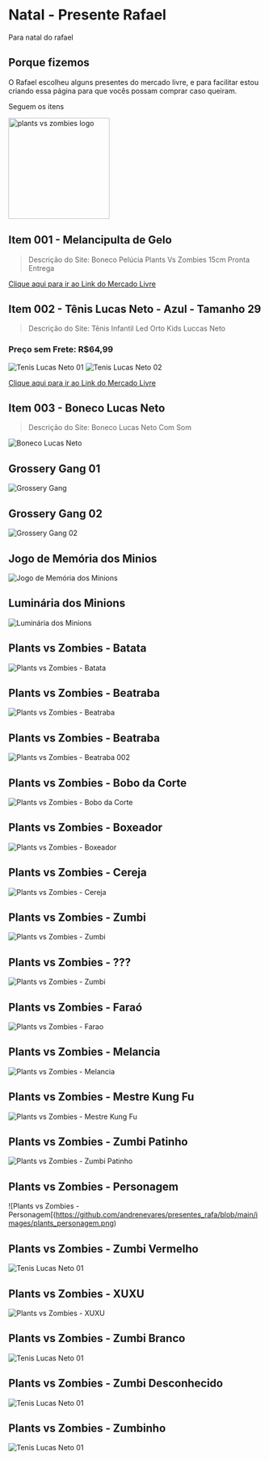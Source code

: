 # Natal - Presente Rafael
Para natal do rafael

## Porque fizemos
O Rafael escolheu alguns presentes do mercado livre, e para facilitar estou criando essa página para que vocês possam comprar caso queiram.

Seguem os itens

<img src="https://i.redd.it/06zsfnazvmb51.png" alt="plants vs zombies logo" width="200"/>


## Item 001 - Melancipulta de Gelo
> Descrição do Site: Boneco Pelúcia Plants Vs Zombies 15cm Pronta Entrega

[Clique aqui para ir ao Link do Mercado Livre](https://produto.mercadolivre.com.br/MLB-1160113468-boneco-pelucia-plants-vs-zombies-15cm-pronta-entrega-_JM)



## Item 002 - Tênis Lucas Neto - Azul - Tamanho 29
> Descrição do Site: Tênis Infantil Led Orto Kids Luccas Neto

### Preço sem Frete: R$64,99

![Tenis Lucas Neto 01](https://github.com/andrenevares/presentes_rafa/blob/main/images/tenis_azul_lucas.png)
![Tenis Lucas Neto 02](https://github.com/andrenevares/presentes_rafa/blob/main/images/tenis_azul_lucas_02.png)

[Clique aqui para ir ao Link do Mercado Livre](https://produto.mercadolivre.com.br/MLB-1416508532-tnis-infantil-led-orto-kids-luccas-neto-_JM?attributes=FABRIC_DESIGN%3ATHVjY2FzIE5ldG8%3D%2CCOLOR_SECONDARY_COLOR%3AQXp1bA%3D%3D%2CSIZE%3AMjk%3D&quantity=1)


## Item 003 - Boneco Lucas Neto
> Descrição do Site: Boneco Lucas Neto Com Som

![Boneco Lucas Neto](https://github.com/andrenevares/presentes_rafa/blob/main/images/boneco_lucas_neto.png)

## Grossery Gang 01
![Grossery Gang](https://github.com/andrenevares/presentes_rafa/blob/main/images/grossery%20gang%20cachorro%20quente.png)

## Grossery Gang 02
![Grossery Gang 02](https://github.com/andrenevares/presentes_rafa/blob/main/images/grossery%20gang%20cachorro%20quente.png)


## Jogo de Memória dos Minios
![Jogo de Memória dos Minions](https://github.com/andrenevares/presentes_rafa/blob/main/images/jogo_memoria_minios.png)

## Luminária dos Minions
![Luminária dos Minions](https://github.com/andrenevares/presentes_rafa/blob/main/images/luminaria_minion_parede.png)

## Plants vs Zombies - Batata
![Plants vs Zombies - Batata](https://github.com/andrenevares/presentes_rafa/blob/main/images/plants_batata%20-%20Copia.png)


## Plants vs Zombies - Beatraba
![Plants vs Zombies - Beatraba](https://github.com/andrenevares/presentes_rafa/blob/main/images/plants_beatraba%20-%20Copia.png)

## Plants vs Zombies - Beatraba
![Plants vs Zombies - Beatraba 002](https://github.com/andrenevares/presentes_rafa/blob/main/images/plants_beatraba.png)

## Plants vs Zombies - Bobo da Corte
![Plants vs Zombies - Bobo da Corte](https://github.com/andrenevares/presentes_rafa/blob/main/images/plants_bobo_da_corte.png)

## Plants vs Zombies - Boxeador 
![Plants vs Zombies - Boxeador](https://github.com/andrenevares/presentes_rafa/blob/main/images/plants_boxeador.png)

## Plants vs Zombies - Cereja
![Plants vs Zombies - Cereja](https://github.com/andrenevares/presentes_rafa/blob/main/images/plants_cereja.png)

## Plants vs Zombies - Zumbi
![Plants vs Zombies - Zumbi](https://github.com/andrenevares/presentes_rafa/blob/main/images/plants_cowboy.png)

## Plants vs Zombies - ???
![Plants vs Zombies - Zumbi](https://github.com/andrenevares/presentes_rafa/blob/main/images/plants_esquisito.png)

## Plants vs Zombies - Faraó
![Plants vs Zombies - Farao](https://github.com/andrenevares/presentes_rafa/blob/main/images/plants_farao.png)

## Plants vs Zombies - Melancia
![Plants vs Zombies - Melancia](https://github.com/andrenevares/presentes_rafa/blob/main/images/plants_melancia.png)

## Plants vs Zombies - Mestre Kung Fu
![Plants vs Zombies - Mestre Kung Fu](https://github.com/andrenevares/presentes_rafa/blob/main/images/plants_mestre_kung_fu.png)

## Plants vs Zombies - Zumbi Patinho
![Plants vs Zombies - Zumbi Patinho](https://github.com/andrenevares/presentes_rafa/blob/main/images/plants_patinho.png)

## Plants vs Zombies - Personagem
![Plants vs Zombies - Personagem[(https://github.com/andrenevares/presentes_rafa/blob/main/images/plants_personagem.png)

## Plants vs Zombies - Zumbi Vermelho
![Tenis Lucas Neto 01](https://github.com/andrenevares/presentes_rafa/blob/main/images/plants_vermelho3.png)


## Plants vs Zombies - XUXU
![Plants vs Zombies - XUXU](https://github.com/andrenevares/presentes_rafa/blob/main/images/plants_xuxu.png)

## Plants vs Zombies - Zumbi Branco
![Tenis Lucas Neto 01](https://github.com/andrenevares/presentes_rafa/blob/main/images/plants_zumbi_bco.png)

## Plants vs Zombies - Zumbi Desconhecido
![Tenis Lucas Neto 01](https://github.com/andrenevares/presentes_rafa/blob/main/images/plants_zumbi_desconhecido.png)

## Plants vs Zombies - Zumbinho
![Tenis Lucas Neto 01](https://github.com/andrenevares/presentes_rafa/blob/main/images/plants_zumbinho.png)




